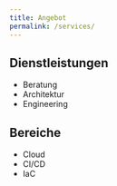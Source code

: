 ```yaml
---
title: Angebot
permalink: /services/
---
```


## Dienstleistungen

* Beratung
* Architektur
* Engineering

## Bereiche

* Cloud
* CI/CD
* IaC


